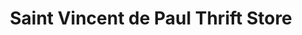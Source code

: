 ---
title: "Saint Vincent de Paul Thrift Store"
url: /des-moines/saint-vincent-de-paul-thrift-store/
shop: charity
---